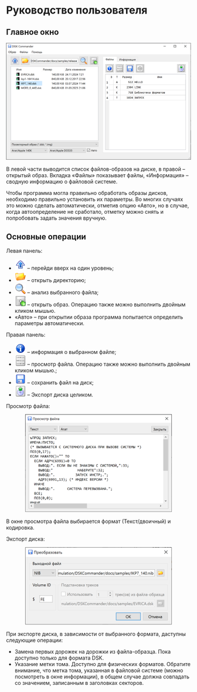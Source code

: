 # Руководство пользователя

## Главное окно
<p align="center">
<img src="screenshots/main_window.png" width="600">
</p>

В левой части выводится список файлов-образов на диске, в правой &ndash; открытый образ. Вкладка &laquo;Файлы&raquo; показывает файлы, &laquo;Информация&raquo; &ndash; сводную информацию о файловой системе.

Чтобы программа могла правильно обработать образы дисков, необходимо правильно установить их параметры. Во многих случаях это можно сделать автоматически, отметив опцию &laquo;Авто&raquo;, но в случае, когда автоопределение не сработало, отметку можно снять и попробовать задать значения вручную. 

## Основные операции

Левая панель:

* <img src="src/resources/icons/up.png" width="30"> &ndash; перейди вверх на один уровень;
* <img src="src/resources/icons/folder_yellow_open.png" width="30"> &ndash; открыть директорию;
* <img src="src/resources/icons/viewmag.png" width="30"> &ndash; анализ выбранного файла;
* <img src="src/resources/icons/5floppy_mount.png" width="30"> &ndash; открыть образ. Операцию также можно выполнить двойным кликом мышью.
* &laquo;Авто&raquo; &ndash; при открытии образа программа попытается определить параметры автоматически.

Правая панель:

* <img src="src/resources/icons/msbox_info.png" width="30"> &ndash; информация о выбранном файле;
* <img src="src/resources/icons/binary.png" width="30"> &ndash; просмотр файла. Операцию также можно выполнить двойным кликом мышью.;
* <img src="src/resources/icons/3floppy_unmount.png" width="30"> &ndash; сохранить файл на диск;
* <img src="src/resources/icons/cdimage.png" width="30"> &ndash; Экспорт диска целиком.

Просмотр файла:

<p align="center">
<img src="screenshots/view_file.png" width="400">
</p>

В окне просмотра файла выбирается формат (Текст/двоичный) и кодировка.

Экспорт диска:

<p align="center">
<img src="screenshots/export.png" width="400">
</p>

При экспорте диска, в зависимости от выбранного формата, даступны следующие операции:

* Замена первых дорожек на дорожки из файла-образца. Пока доступно только для формата DSK.
* Указание метки тома. Доступно для физических форматов. Обратите внимание, что метка тома, указанная в файловой системе (можно посмотреть в окне информации), в общем случае должна совпадать со значением, записанным в заголовках секторов.
